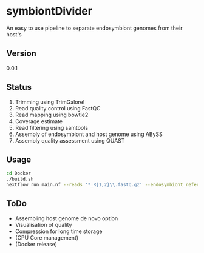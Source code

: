 # symbiontDivider
An easy to use pipeline to separate endosymbiont genomes from their host's

## Version

0.0.1

## Status

1. Trimming using TrimGalore!
2. Read quality control using FastQC
3. Read mapping using bowtie2
4. Coverage estimate
5. Read filtering using samtools
6. Assembly of endosymbiont and host genome using ABySS
7. Assembly quality assessment using QUAST

## Usage

```bash
cd Docker
./build.sh
nextflow run main.nf --reads '*_R{1,2}\\.fastq.gz' --endosymbiont_reference '*_endosymRef\\.fna' --host_reference '*_hostRef\\.fna' -with-docker
```

## ToDo

- Assembling host genome de novo option
- Visualisation of quality
- Compression for long time storage
- (CPU Core management)
- (Docker release)
